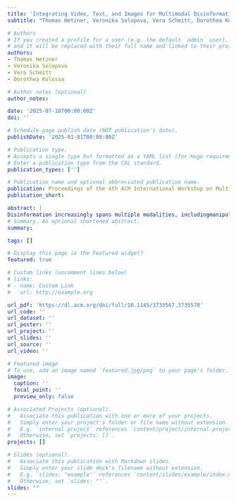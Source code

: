```yaml
---
title: 'Integrating Video, Text, and Images for Multimodal Disinformation Detection'
subtitle: "Thomas Hetzner, Veronika Solopova, Vera Schmitt, Dorothea Kolossa" 

# Authors
# If you created a profile for a user (e.g. the default `admin` user), write the username (folder name) here
# and it will be replaced with their full name and linked to their profile.
authors:
- Thomas Hetzner
- Veronika Solopova
- Vera Schmitt
- Dorothea Kolossa

# Author notes (optional)
author_notes: 

date: '2025-07-18T00:00:00Z'
doi: ''

# Schedule page publish date (NOT publication's date).
publishDate: '2025-01-01T00:00:00Z'

# Publication type.
# Accepts a single type but formatted as a YAML list (for Hugo requirements).
# Enter a publication type from the CSL standard.
publication_types: ['']

# Publication name and optional abbreviated publication name.
publication: Proceedings of the 4th ACM International Workshop on Multimedia AI against Disinformation
publication_short:

abstract: |
Disinformation increasingly spans multiple modalities, includingmanipulated audio, fake videos, and text-image content pairs in thecase of articles. Existing detection models often address the modali-ties separately, limiting their effectiveness in real-world scenarios. This study proposes a unified multimodal disinformation detectionmodel that simultaneously analyzes text, image, and video con-tent. To operationalize this unified approach, we transform videodata into complementary textual and visual representations. Audiotracks are transcribed using Whisper, while keyframes are extractedfrom video using one of three methods: random frame extraction,clustering-based selection, and our novel extraction method. Cap-tions are generated for each keyframe to embed visual semanticsinto the textual stream, enabling integrated cross-modal analysis. This combined representation is evaluated against unimodalbaselines and state-of-the-art Vision-Language Models (VLMs), in-cluding LLaMA and VILA. Results across model architectures anddataset configurations show that our unified multimodal pipelineoutperforms separate modality-specific systems in detecting disin-formation.
# Summary. An optional shortened abstract.
summary: 

tags: []

# Display this page in the Featured widget?
featured: true

# Custom links (uncomment lines below)
# links:
# - name: Custom Link
#   url: http://example.org

url_pdf: 'https://dl.acm.org/doi/full/10.1145/3733567.3735570'
url_code: ''
url_dataset: ''
url_poster: ''
url_project: ''
url_slides: ''
url_source: ''
url_video: ''

# Featured image
# To use, add an image named `featured.jpg/png` to your page's folder.
image:
  caption: ''
  focal_point: ''
  preview_only: false

# Associated Projects (optional).
#   Associate this publication with one or more of your projects.
#   Simply enter your project's folder or file name without extension.
#   E.g. `internal-project` references `content/project/internal-project/index.md`.
#   Otherwise, set `projects: []`.
projects: []

# Slides (optional).
#   Associate this publication with Markdown slides.
#   Simply enter your slide deck's filename without extension.
#   E.g. `slides: "example"` references `content/slides/example/index.md`.
#   Otherwise, set `slides: ""`.
slides: ""
---
```

